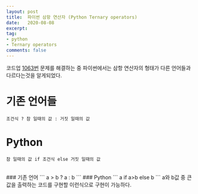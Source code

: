 ```yaml
---
layout: post
title:  파이썬 삼항 연산자 (Python Ternary operators)
date:   2020-08-08
excerpt:
tag:
- python
- Ternary operators
comments: false
---
```


 코드업 [1063번](https://codeup.kr/problem.php?id=1063) 문제를 해결하는 중 파이썬에서는 삼항 연산자의 형태가 다른 언어들과 다르다는것을 알게되었다.
</br>


# 기존 언어들
```
조건식 ? 참 일때의 값 : 거짓 일때의 값
```
# Python
```
참 일때의 값 if 조건식 else 거짓 일때의 값
```

<br>
### 기존 언어
```
a > b ? a : b
```
### Python
```
a if a>b else b
```
a와 b값 중 큰 값을 출력하는 코드를 구현할 이런식으로 구현이 가능하다.
